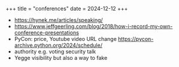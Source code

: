 +++
title = "conferences"
date = 2024-12-12
+++

* https://hynek.me/articles/speaking/
* https://www.jeffgeerling.com/blog/2018/how-i-record-my-own-conference-presentations
* PyCon: price, Youtube video URL change https://pycon-archive.python.org/2024/schedule/
* authority e.g. voting security talk
* Yegge visibility but also a way to fake
